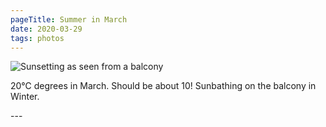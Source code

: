 ```yaml
---
pageTitle: Summer in March
date: 2020-03-29
tags: photos
---
```

<p><img src="/assets/images/20200328_175138.jpg" alt="Sunsetting as seen from a balcony" /></p>
<p>20℃ degrees in March. Should be about 10! Sunbathing on the balcony in Winter.</p>
---
